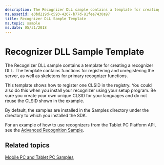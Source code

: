 ```yaml
---
description: The Recognizer DLL sample contains a template for creating a recognizer DLL.
ms.assetid: e3bd219d-c593-4267-b77d-81fee7430a97
title: Recognizer DLL Sample Template
ms.topic: sample
ms.date: 05/31/2018
---
```


# Recognizer DLL Sample Template

The Recognizer DLL sample contains a template for creating a recognizer DLL. The template contains functions for registering and unregistering the server, as well as skeletons for primary recognizer functions.

This template shows how to register one CLSID in the registry. You could also do this when you install your recognizer using your setup program. Be sure you create your own unique CLSID for your languages and do not reuse the CLSID shown in the example.

By default, the samples are installed in the Samples directory under the directory to which you installed the SDK.

For an example of how to use recognizers from the Tablet PC Platform API, see the [Advanced Recognition Sample](advanced-recognition-sample.md).

## Related topics

<dl> <dt>

[Mobile PC and Tablet PC Samples](mobile-pc-and-tablet-pc-samples.md)
</dt> </dl>

 

 



